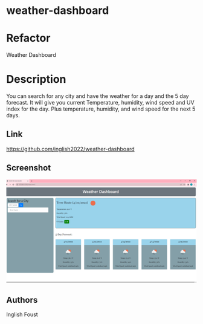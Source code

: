 # weather-dashboard

# Refactor

Weather Dashboard

# Description
You can search for any city and have the weather for a day and the 5 day forecast.  It will give you current Temperature, humidity, wind speed and UV index for the day.  Plus temperature, humidity, and wind speed for the next 5 days.


## Link

https://github.com/inglish2022/weather-dashboard

## Screenshot


![AltText](assets\images\Screenshot.png)



##  Authors

Inglish Foust

